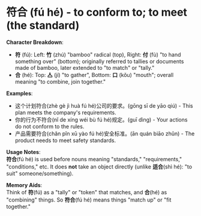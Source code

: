 # **符合 (fú hé) - to conform to; to meet (the standard)**

**Character Breakdown**:  
- **符** (fú): Left: **竹** (zhú) "bamboo" radical (top), Right: **付** (fù) "to hand something over" (bottom); originally referred to tallies or documents made of bamboo, later extended to "to match" or "tally."  
- **合** (hé): Top: **亼** (jí) "to gather", Bottom: **口** (kǒu) "mouth"; overall meaning "to combine, join together."

**Examples**:  
- 这个计划符合(zhè gè jì huà fú hé)公司的要求。(gōng sī de yāo qiú) - This plan meets the company's requirements.  
- 你的行为不符合(nǐ de xíng wéi bù fú hé)规定。(guī dìng) - Your actions do not conform to the rules.  
- 产品需要符合(chǎn pǐn xū yào fú hé)安全标准。(ān quán biāo zhǔn) - The product needs to meet safety standards.

**Usage Notes**:  
**符合**(fú hé) is used before nouns meaning "standards," "requirements," "conditions," etc. It does **not** take an object directly (unlike **适合**(shì hé): "to suit" someone/something).

**Memory Aids**:  
Think of **符**(fú) as a "tally" or "token" that matches, and **合**(hé) as "combining" things. So **符合**(fú hé) means things "match up" or "fit together."